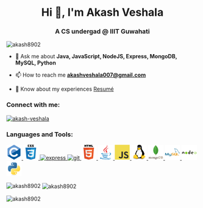 <h1 align="center">Hi 👋, I'm Akash Veshala</h1>
<h3 align="center">A CS undergad @ IIIT Guwahati</h3>

<!--<img align="right" alt="Coding" width="400" src="https://media1.giphy.com/media/qgQUggAC3Pfv687qPC/giphy.gif?cid=ecf05e47pdlj085q6gh577z7jp862nw3obh9nrihy928w0kj&ep=v1_gifs_search&rid=giphy.gif&ct=g">-->

<p align="left"> <img src="https://komarev.com/ghpvc/?username=akash8902&label=Profile%20views&color=0e75b6&style=flat" alt="akash8902" /> </p>

- 💬 Ask me about **Java, JavaScript, NodeJS, Express, MongoDB, MySQL, Python**

- 📫 How to reach me **akashveshala007@gmail.com**

- 📄 Know about my experiences [Resumé](https://drive.google.com/file/d/1KoX3G58MMVl6Lsce6fK5iSD4d7i3MAMk/view?usp=sharing/target="_blank")

<h3 align="left">Connect with me:</h3>
<p align="left">
<a href="https://linkedin.com/in/akash-veshala" target="blank"><img align="center" src="https://raw.githubusercontent.com/rahuldkjain/github-profile-readme-generator/master/src/images/icons/Social/linked-in-alt.svg" alt="akash-veshala" height="30" width="40" /></a>
<!--<a href="https://www.leetcode.com/akash_veshala_007" target="blank"><img align="center" src="https://raw.githubusercontent.com/rahuldkjain/github-profile-readme-generator/master/src/images/icons/Social/leet-code.svg" alt="akash_veshala_007" height="30" width="40" /></a>
<a href="https://auth.geeksforgeeks.org/user/akash892/profile" target="blank"><img align="center" src="https://raw.githubusercontent.com/rahuldkjain/github-profile-readme-generator/master/src/images/icons/Social/geeks-for-geeks.svg" alt="akash892/profile" height="30" width="40" /></a>
</p>-->

<h3 align="left">Languages and Tools:</h3>
<p align="left"> <a href="https://www.cprogramming.com/" target="_blank" rel="noreferrer"> <img src="https://raw.githubusercontent.com/devicons/devicon/master/icons/c/c-original.svg" alt="c" width="40" height="40"/> </a> <a href="https://www.w3schools.com/css/" target="_blank" rel="noreferrer"> <img src="https://raw.githubusercontent.com/devicons/devicon/master/icons/css3/css3-original-wordmark.svg" alt="css3" width="40" height="40"/> </a> <a href="https://expressjs.com" target="_blank" rel="noreferrer"> <img src="https://www.nextontop.com/assets/img/services/web/expressjs.svg" alt="express" width="40" height="40"/> </a> <a href="https://git-scm.com/" target="_blank" rel="noreferrer"> <img src="https://www.vectorlogo.zone/logos/git-scm/git-scm-icon.svg" alt="git" width="40" height="40"/> </a> <a href="https://www.w3.org/html/" target="_blank" rel="noreferrer"> <img src="https://raw.githubusercontent.com/devicons/devicon/master/icons/html5/html5-original-wordmark.svg" alt="html5" width="40" height="40"/> </a> <a href="https://www.java.com" target="_blank" rel="noreferrer"> <img src="https://raw.githubusercontent.com/devicons/devicon/master/icons/java/java-original.svg" alt="java" width="40" height="40"/> </a> <a href="https://developer.mozilla.org/en-US/docs/Web/JavaScript" target="_blank" rel="noreferrer"> <img src="https://raw.githubusercontent.com/devicons/devicon/master/icons/javascript/javascript-original.svg" alt="javascript" width="40" height="40"/> </a> <a href="https://www.linux.org/" target="_blank" rel="noreferrer"> <img src="https://raw.githubusercontent.com/devicons/devicon/master/icons/linux/linux-original.svg" alt="linux" width="40" height="40"/> </a> <a href="https://www.mongodb.com/" target="_blank" rel="noreferrer"> <img src="https://raw.githubusercontent.com/devicons/devicon/master/icons/mongodb/mongodb-original-wordmark.svg" alt="mongodb" width="40" height="40"/> </a> <a href="https://www.mysql.com/" target="_blank" rel="noreferrer"> <img src="https://raw.githubusercontent.com/devicons/devicon/master/icons/mysql/mysql-original-wordmark.svg" alt="mysql" width="40" height="40"/> </a> <a href="https://nodejs.org" target="_blank" rel="noreferrer"> <img src="https://raw.githubusercontent.com/devicons/devicon/master/icons/nodejs/nodejs-original-wordmark.svg" alt="nodejs" width="40" height="40"/> </a> <a href="https://www.python.org" target="_blank" rel="noreferrer"> <img src="https://raw.githubusercontent.com/devicons/devicon/master/icons/python/python-original.svg" alt="python" width="40" height="40"/> </a> </p>

<p><img align="left" src="https://github-readme-stats.vercel.app/api/top-langs?username=akash8902&show_icons=true&locale=en&layout=compact" alt="akash8902" /></p>

<p>&nbsp;<img align="center" src="https://github-readme-stats.vercel.app/api?username=akash8902&show_icons=true&locale=en" alt="akash8902" /></p>

<p><img align="center" src="https://github-readme-streak-stats.herokuapp.com/?user=akash8902&" alt="akash8902" /></p>
